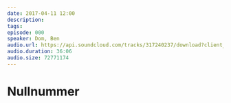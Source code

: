 ```yaml
---
date: 2017-04-11 12:00
description:
tags:
episode: 000
speaker: Dom, Ben
audio.url: https://api.soundcloud.com/tracks/317240237/download?client_id=Iy5e1Ri4GTNgrafaXe4mLpmJLXbXEfBR
audio.duration: 36:06
audio.size: 72771174
---
```

# Nullnummer
